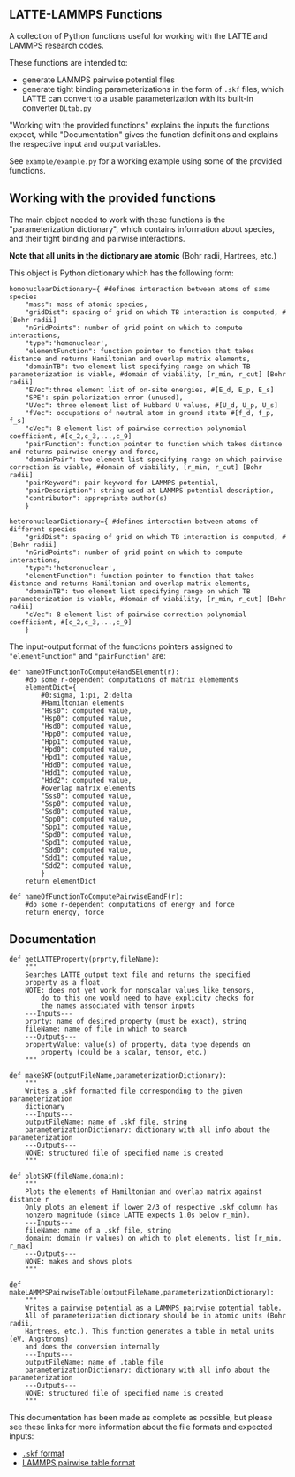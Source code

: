 
## LATTE-LAMMPS Functions

A collection of Python functions useful for working with the LATTE and LAMMPS research codes.

These functions are intended to:
- generate LAMMPS pairwise potential files
- generate tight binding parameterizations in the form of `.skf` files, which LATTE can convert to a usable parameterization with its built-in converter `DLtab.py`

"Working with the provided functions" explains the inputs the functions expect, while "Documentation" gives the function definitions and explains the respective input and output variables.

See `example/example.py` for a working example using some of the provided functions.


## Working with the provided functions

The main object needed to work with these functions is the "parameterization dictionary", which contains information about species, and their tight binding and pairwise interactions.

**Note that all units in the dictionary are atomic** (Bohr radii, Hartrees, etc.)

This object is Python dictionary which has the following form:

```
homonuclearDictionary={ #defines interaction between atoms of same species
    "mass": mass of atomic species,
    "gridDist": spacing of grid on which TB interaction is computed, #[Bohr radii]
    "nGridPoints": number of grid point on which to compute interactions,
    "type":'homonuclear',
    "elementFunction": function pointer to function that takes distance and returns Hamiltonian and overlap matrix elements,
    "domainTB": two element list specifying range on which TB parameterization is viable, #domain of viability, [r_min, r_cut] [Bohr radii]
    "EVec":three element list of on-site energies, #[E_d, E_p, E_s] 
    "SPE": spin polarization error (unused),
    "UVec": three element list of Hubbard U values, #[U_d, U_p, U_s]
    "fVec": occupations of neutral atom in ground state #[f_d, f_p, f_s]
    "cVec": 8 element list of pairwise correction polynomial coefficient, #[c_2,c_3,...,c_9]
    "pairFunction": function pointer to function which takes distance and returns pairwise energy and force,
    "domainPair": two element list specifying range on which pairwise correction is viable, #domain of viability, [r_min, r_cut] [Bohr radii]
    "pairKeyword": pair keyword for LAMMPS potential,
    "pairDescription": string used at LAMMPS potential description,
    "contributor": appropriate author(s)
    }

heteronuclearDictionary={ #defines interaction between atoms of different species
    "gridDist": spacing of grid on which TB interaction is computed, #[Bohr radii]
    "nGridPoints": number of grid point on which to compute interactions,
    "type":'heteronuclear',
    "elementFunction": function pointer to function that takes distance and returns Hamiltonian and overlap matrix elements,
    "domainTB": two element list specifying range on which TB parameterization is viable, #domain of viability, [r_min, r_cut] [Bohr radii]
    "cVec": 8 element list of pairwise correction polynomial coefficient, #[c_2,c_3,...,c_9]
    }
```

The input-output format of the functions pointers assigned to `"elementFunction"` and `"pairFunction"` are:
```
def nameOfFunctionToComputeHandSElement(r):
    #do some r-dependent computations of matrix elemements
    elementDict={
        #0:sigma, 1:pi, 2:delta
        #Hamiltonian elements
        "Hss0": computed value,
        "Hsp0": computed value,
        "Hsd0": computed value,
        "Hpp0": computed value,
        "Hpp1": computed value,
        "Hpd0": computed value,
        "Hpd1": computed value,
        "Hdd0": computed value,
        "Hdd1": computed value,
        "Hdd2": computed value,
        #overlap matrix elements
        "Sss0": computed value,
        "Ssp0": computed value,
        "Ssd0": computed value,
        "Spp0": computed value,
        "Spp1": computed value,
        "Spd0": computed value,
        "Spd1": computed value,
        "Sdd0": computed value,
        "Sdd1": computed value,
        "Sdd2": computed value,
        }
    return elementDict

def nameOfFunctionToComputePairwiseEandF(r):
    #do some r-dependent computations of energy and force
    return energy, force
```


## Documentation

```
def getLATTEProperty(prprty,fileName):
    """
    Searches LATTE output text file and returns the specified
    property as a float.
    NOTE: does not yet work for nonscalar values like tensors,
        do to this one would need to have explicity checks for
        the names associated with tensor inputs
    ---Inputs---
    prprty: name of desired property (must be exact), string
    fileName: name of file in which to search
    ---Outputs---
    propertyValue: value(s) of property, data type depends on
        property (could be a scalar, tensor, etc.)
    """

def makeSKF(outputFileName,parameterizationDictionary):
    """
    Writes a .skf formatted file corresponding to the given parameterization
    dictionary
    ---Inputs---
    outputFileName: name of .skf file, string
    parameterizationDictionary: dictionary with all info about the parameterization
    ---Outputs---
    NONE: structured file of specified name is created
    """

def plotSKF(fileName,domain):
    """
    Plots the elements of Hamiltonian and overlap matrix against distance r
    Only plots an element if lower 2/3 of respective .skf column has
    nonzero magnitude (since LATTE expects 1.0s below r_min).
    ---Inputs---
    fileName: name of a .skf file, string
    domain: domain (r values) on which to plot elements, list [r_min, r_max]
    ---Outputs---
    NONE: makes and shows plots
    """

def makeLAMMPSPairwiseTable(outputFileName,parameterizationDictionary):
    """
    Writes a pairwise potential as a LAMMPS pairwise potential table.
    All of parameterization dictionary should be in atomic units (Bohr radii,
    Hartrees, etc.). This function generates a table in metal units (eV, Angstroms)
    and does the conversion internally
    ---Inputs---
    outputFileName: name of .table file
    parameterizationDictionary: dictionary with all info about the parameterization
    ---Outputs---
    NONE: structured file of specified name is created
    """
```

This documentation has been made as complete as possible, but please see these links for more information about the file formats and expected inputs:
- [`.skf` format](https://dftb.org/fileadmin/DFTB/public/misc/slakoformat.pdf)
- [LAMMPS pairwise table format](https://docs.lammps.org/pair_table.html)
